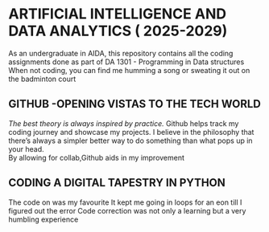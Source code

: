 # ARTIFICIAL INTELLIGENCE AND DATA ANALYTICS ( 2025-2029)

As an undergraduate in AIDA, this repository contains all the coding assignments done as part of DA 1301 - Programming in Data structures
When not coding, you can find me humming a song or sweating it out on the badminton court

## GITHUB -OPENING VISTAS TO THE TECH WORLD

*The best theory is always inspired by practice.*
Github helps track my coding journey and showcase my projects.
I believe in the philosophy that there’s always a simpler better way to do something than what pops up in your head.  
By allowing for collab,Github aids in my improvement

## CODING A DIGITAL TAPESTRY IN PYTHON 

The code on was my favourite 
It kept me going in loops for an eon till I figured out the error 
Code correction was not only a learning but a very humbling experience 
